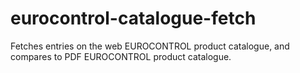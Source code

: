 # eurocontrol-catalogue-fetch
Fetches entries on the web EUROCONTROL product catalogue, and compares to PDF EUROCONTROL product catalogue.
